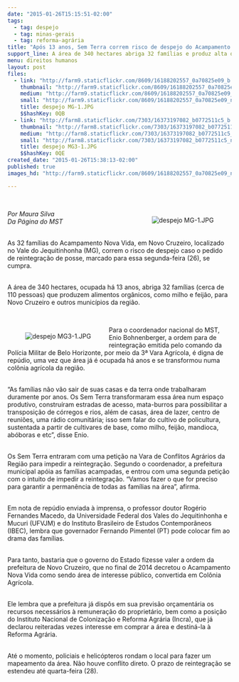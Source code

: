 ```yaml
---
date: "2015-01-26T15:15:51-02:00"
tags:
  - tag: despejo
  - tag: minas-gerais
  - tag: reforma-agrária
title: "Após 13 anos, Sem Terra correm risco de despejo do Acampamento Nova Vida, em MG"
support_line: A área de 340 hectares abriga 32 famílias e produz alta quantidade de alimentos orgânicos para os municípios da região.
menu: direitos humanos
layout: post
files:
  - link: "http://farm9.staticflickr.com/8609/16188202557_0a70825e09_b.jpg"
    thumbnail: "http://farm9.staticflickr.com/8609/16188202557_0a70825e09_t.jpg"
    medium: "http://farm9.staticflickr.com/8609/16188202557_0a70825e09_z.jpg"
    small: "http://farm9.staticflickr.com/8609/16188202557_0a70825e09_n.jpg"
    title: despejo MG-1.JPG
    $$hashKey: 0QB
  - link: "http://farm8.staticflickr.com/7303/16373197082_b0772511c5_b.jpg"
    thumbnail: "http://farm8.staticflickr.com/7303/16373197082_b0772511c5_t.jpg"
    medium: "http://farm8.staticflickr.com/7303/16373197082_b0772511c5_z.jpg"
    small: "http://farm8.staticflickr.com/7303/16373197082_b0772511c5_n.jpg"
    title: despejo MG3-1.JPG
    $$hashKey: 0QE
created_date: "2015-01-26T15:38:13-02:00"
published: true
images_hd: "http://farm9.staticflickr.com/8609/16188202557_0a70825e09_n.jpg"

---
```

<p>&nbsp;</p>

<figure class="image" style="float:right"><img alt="despejo MG-1.JPG" src="http://farm9.staticflickr.com/8609/16188202557_0a70825e09_b.jpg" />
<figcaption></figcaption>
</figure>

<p><em>Por Maura Silva<br />
Da P&aacute;gina do MST</em></p>

<p><br />
As 32 fam&iacute;lias do Acampamento Nova Vida, em Novo Cruzeiro, localizado no Vale do Jequitinhonha (MG), correm o risco de despejo caso o pedido de reintegra&ccedil;&atilde;o de posse, marcado para essa segunda-feira (26), se cumpra.</p>

<p><br />
A &aacute;rea de 340 hectares, ocupada h&aacute; 13 anos, abriga 32 fam&iacute;lias (cerca de 110 pessoas) que produzem alimentos org&acirc;nicos, como milho e feij&atilde;o, para Novo Cruzeiro e outros munic&iacute;pios da regi&atilde;o.</p>

<p>&nbsp;</p>

<figure class="image" style="float:left"><img alt="despejo MG3-1.JPG" src="http://farm8.staticflickr.com/7303/16373197082_b0772511c5_b.jpg" />
<figcaption></figcaption>
</figure>

<p>Para o coordenador nacional do MST, Enio Bohnenberger, a ordem para de reintegra&ccedil;&atilde;o emitida pelo comando da Pol&iacute;cia Militar de Belo Horizonte, por meio da 3&ordf; Vara Agr&iacute;cola, &eacute; digna de rep&uacute;dio, uma vez que &aacute;rea j&aacute; &eacute; ocupada h&aacute; anos e se transformou numa col&ocirc;nia agr&iacute;cola da regi&atilde;o.</p>

<p><br />
&ldquo;As fam&iacute;lias n&atilde;o v&atilde;o sair de suas casas e da terra onde trabalharam duramente por anos. Os Sem Terra transformaram essa &aacute;rea num espa&ccedil;o produtivo, constru&iacute;ram estradas de acesso, mata-burros para possibilitar a transposi&ccedil;&atilde;o de c&oacute;rregos e rios, al&eacute;m de casas, &aacute;rea de lazer, centro de reuni&otilde;es, uma r&aacute;dio comunit&aacute;ria; isso sem falar do cultivo de policultura, sustentada a partir de cultivares de base, como milho, feij&atilde;o, mandioca, ab&oacute;boras e etc&rdquo;, disse Enio.</p>

<p><br />
Os Sem Terra entraram com uma peti&ccedil;&atilde;o na Vara de Conflitos Agr&aacute;rios da Regi&atilde;o para impedir a reintegra&ccedil;&atilde;o. Segundo o coordenador, a prefeitura municipal ap&oacute;ia as fam&iacute;lias acampadas, e entrou com uma segunda peti&ccedil;&atilde;o com o intuito de impedir a reintegra&ccedil;&atilde;o. &ldquo;Vamos fazer o que for preciso para garantir a perman&ecirc;ncia de todas as fam&iacute;lias na &aacute;rea&rdquo;, afirma.</p>

<p><br />
Em nota de rep&uacute;dio enviada &agrave; imprensa, o professor doutor Rog&eacute;rio Fernandes Macedo, da Universidade Federal dos Vales do Jequitinhonha e Mucuri (UFVJM) e do Instituto Brasileiro de Estudos Contempor&acirc;neos (IBEC), lembra que governador Fernando Pimentel (PT) pode colocar fim ao drama das fam&iacute;lias.</p>

<p><br />
Para tanto, bastaria que o governo do Estado fizesse valer a ordem da prefeitura de Novo Cruzeiro, que no final de 2014 decretou o Acampamento Nova Vida como sendo &aacute;rea de interesse p&uacute;blico, convertida em Col&ocirc;nia Agr&iacute;cola.</p>

<p><br />
Ele lembra que a prefeitura j&aacute; disp&ocirc;s em sua previs&atilde;o or&ccedil;ament&aacute;ria os recursos necess&aacute;rios &agrave; remunera&ccedil;&atilde;o do propriet&aacute;rio, bem como a posi&ccedil;&atilde;o do Instituto Nacional de Coloniza&ccedil;&atilde;o e Reforma Agr&aacute;ria (Incra), que j&aacute; declarou reiteradas vezes interesse em comprar a &aacute;rea e destin&aacute;-la &agrave; Reforma Agr&aacute;ria.</p>

<p><br />
At&eacute; o momento, policiais e helic&oacute;pteros rondam o local para fazer um mapeamento da &aacute;rea. N&atilde;o houve conflito direto. O prazo de reintegra&ccedil;&atilde;o se estendeu at&eacute; quarta-feira (28).</p>
